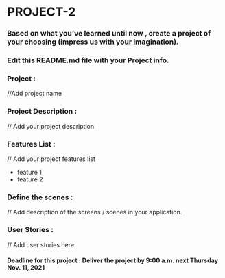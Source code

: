 # PROJECT-2

### Based on what you’ve learned until now , create a project of your choosing (impress us with your imagination).
### Edit this README.md file with your Project info.


### Project : 
//Add project name

### Project Description :
// Add your project description


### Features List :
// Add your project features list
- feature 1
- feature 2


### Define the scenes :
// Add description of the screens / scenes in your application.


### User Stories :
// Add user stories here.   




#### Deadline for this project :  Deliver the project by 9:00 a.m. next Thursday Nov. 11, 2021 
